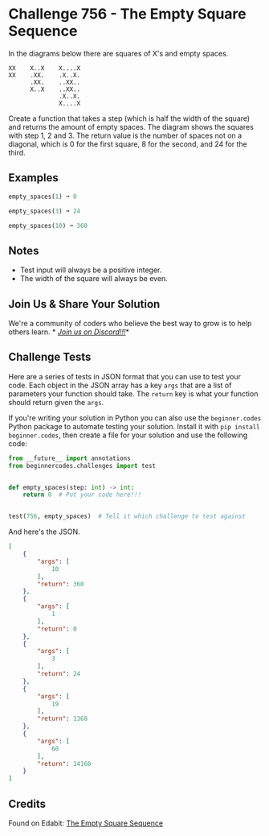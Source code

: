 # Challenge 756 - The Empty Square Sequence

In the diagrams below there are squares of X's and empty spaces.
```
XX    X..X    X....X
XX    .XX.    .X..X.
      .XX.    ..XX..
      X..X    ..XX..
              .X..X.
              X....X
```
Create a function that takes a step (which is half the width of the square) and returns the amount of empty spaces. The diagram shows the squares with step 1, 2 and 3. The return value is the number of spaces not on a diagonal, which is 0 for the first square, 8 for the second, and 24 for the third.

## Examples
```python
empty_spaces(1) ➞ 0

empty_spaces(3) ➞ 24

empty_spaces(10) ➞ 360
```
## Notes

- Test input will always be a positive integer.
- The width of the square will always be even.

## Join Us & Share Your Solution

We're a community of coders who believe the best way to grow is to help others learn. *
*[Join us on Discord!!!](https://discord.gg/sfHykntuGy)**

## Challenge Tests

Here are a series of tests in JSON format that you can use to test your code. Each object in the JSON array has a
key `args` that are a list of parameters your function should take. The `return` key is what your function should return
given the `args`.

If you're writing your solution in Python you can also use the `beginner.codes` Python package to automate testing your
solution. Install it with `pip install beginner.codes`, then create a file for your solution and use the following code:

```python
from __future__ import annotations
from beginnercodes.challenges import test


def empty_spaces(step: int) -> int:
    return 0  # Put your code here!!!


test(756, empty_spaces)  # Tell it which challenge to test against
```

And here's the JSON.

```json
[
    {
        "args": [
            10
        ],
        "return": 360
    },
    {
        "args": [
            1
        ],
        "return": 0
    },
    {
        "args": [
            3
        ],
        "return": 24
    },
    {
        "args": [
            19
        ],
        "return": 1368
    },
    {
        "args": [
            60
        ],
        "return": 14160
    }
]
```

## Credits

Found on Edabit: [The Empty Square Sequence](https://edabit.com/challenge/MeScMZ7GqAgyfvNKp)

